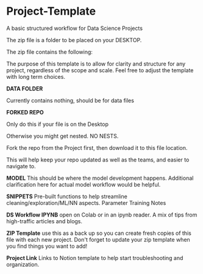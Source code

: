 # Project-Template
A basic structured workflow for Data Science Projects


The zip file is a folder to be placed on your DESKTOP. 


The zip file contains the following:


The purpose of this template is to allow for clarity and structure for any project, regardless of the scope and scale. Feel free to adjust the template with long term choices.


**DATA FOLDER**

Currently contains nothing, should be 
for data files

**FORKED REPO**

Only do this if your file is on the Desktop

Otherwise you might get nested. NO NESTS.

Fork the repo from the Project first, then download it to this file location.

This will help keep your repo updated as well as the teams, and easier to navigate to.


**MODEL**
This should be where the model development happens. 
Additional clarification here for actual model workflow would be helpful. 

**SNIPPETS**
Pre-built functions to help streamline cleaning/exploration/ML/NN aspects. 
Parameter Training Notes

**DS Workflow IPYNB** 
open on Colab or in an ipynb reader. A mix of tips from high-traffic articles and blogs.

**ZIP Template** 
use this as a back up so you can create fresh copies of this file with each new project. Don't forget to update your zip template when you find things you want to add!

**Project Link**
Links to Notion template to help start troubleshooting and organization. 
